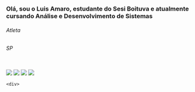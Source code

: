 <H3> Olá, sou o Luis Amaro, estudante do Sesi Boituva e atualmente cursando Análise e Desenvolvimento de Sistemas</H3>
<h6> Atleta </h6>
<h6> SP</h6>

<div style="display: inline_block"><br>
</div>


   <div> 
     <img src="https://encrypted-tbn0.gstatic.com/images?q=tbn:ANd9GcSBQ3zD3tNqC3Ae5jenDOlpK-zd66CR6nHdOg&s" >
          <img src="https://encrypted-tbn0.gstatic.com/images?q=tbn:ANd9GcSBQ3zD3tNqC3Ae5jenDOlpK-zd66CR6nHdOg&s" >
               <img src="https://encrypted-tbn0.gstatic.com/images?q=tbn:ANd9GcSBQ3zD3tNqC3Ae5jenDOlpK-zd66CR6nHdOg&s" >
                    <img src="https://encrypted-tbn0.gstatic.com/images?q=tbn:ANd9GcSBQ3zD3tNqC3Ae5jenDOlpK-zd66CR6nHdOg&s" >
      
    <div>
     

   
   
   
       
